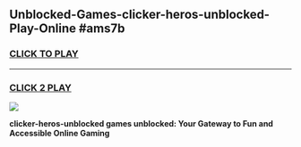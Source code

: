 
## Unblocked-Games-clicker-heros-unblocked-Play-Online #ams7b
<h3>
<a href="https://news.freeplayer.one?title=clicker-heros-unblocked&ref=3">CLICK TO PLAY</a></h3>
<hr>

<h3>
<a href="https://news.freeplayer.one?title=clicker-heros-unblocked&ref=3">CLICK 2 PLAY</a>
  
</h3>

<a href="https://news.freeplayer.one?title=clicker-heros-unblocked&ref=3"><img src="https://clearcache.store/games.png"></a>


**clicker-heros-unblocked games unblocked: Your Gateway to Fun and Accessible Online Gaming**
